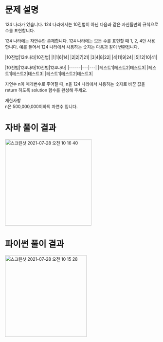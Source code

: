# 문제 설명
124 나라가 있습니다. 124 나라에서는 10진법이 아닌 다음과 같은 자신들만의 규칙으로 수를 표현합니다.


124 나라에는 자연수만 존재합니다.
124 나라에는 모든 수를 표현할 때 1, 2, 4만 사용합니다.
예를 들어서 124 나라에서 사용하는 숫자는 다음과 같이 변환됩니다.

|10진법|124나라|10진법|
|1|1|6|14|
|2|2|7|21|
|3|4|8|22|
|4|11|9|24|
|5|12|10|41|

|10진법|124나라|10진법|124나라|
|------|---|---|
|테스트1|테스트2|테스트3|
|테스트1|테스트2|테스트3|
|테스트1|테스트2|테스트3|

자연수 n이 매개변수로 주어질 때, n을 124 나라에서 사용하는 숫자로 바꾼 값을 return 하도록 solution 함수를 완성해 주세요.


제한사항<br/>
n은 500,000,000이하의 자연수 입니다.

# 자바 풀이 결과
<img width="284" alt="스크린샷 2021-07-28 오전 10 16 40" src="https://user-images.githubusercontent.com/42399580/127247969-35340e77-0321-4d7a-aa49-805450bf2bd2.png">


# 파이썬 풀이 결과
<img width="268" alt="스크린샷 2021-07-28 오전 10 15 28" src="https://user-images.githubusercontent.com/42399580/127248012-f2ec3a0d-3235-4414-b127-10396284157c.png">
